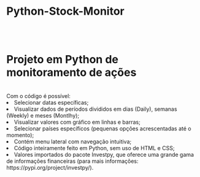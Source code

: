 # Python-Stock-Monitor
<br><br>
<h1> Projeto em Python de monitoramento de ações </h1>
<br>
Com o código é possível:
<li> Selecionar datas específicas;
<li> Visualizar dados de períodos divididos em dias (Daily), semanas (Weekly) e meses (Montlhy);
<li> Visualizar valores com gráfico em linhas e barras;
<li> Selecionar países específicos (pequenas opções acrescentadas até o momento);
<li> Contém menu lateral com navegação intuitiva;
<li> Código inteiramente feito em Python, sem uso de HTML e CSS;
<li> Valores importados do pacote Investpy, que oferece uma grande gama de informações financeiras (para mais informações: https://pypi.org/project/investpy/).
